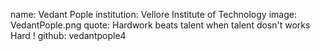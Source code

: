 
name: Vedant Pople
institution: Vellore Institute of Technology
image: VedantPople.png 
quote: Hardwork beats talent when talent dosn't works Hard !
github: vedantpople4
